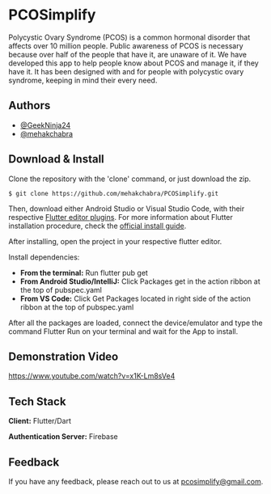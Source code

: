 # PCOSimplify

Polycystic Ovary Syndrome (PCOS) is a common hormonal disorder that affects over 10 million people. Public awareness of PCOS is necessary because over half of the people that have it, are unaware of it. We have developed this app to help people know about PCOS and manage it, if they have it. It has been designed with and for people with polycystic ovary syndrome, keeping in mind their every need.

## Authors

- [@GeekNinja24](https://github.com/GeekNinja24)
- [@mehakchabra](https://github.com/mehakchabra)

 
## Download & Install

Clone the repository with the 'clone' command, or just download the zip.

```
$ git clone https://github.com/mehakchabra/PCOSimplify.git
```

Then, download either Android Studio or Visual Studio Code, with their respective [Flutter editor plugins](https://flutter.io/get-started/editor/). For more information about Flutter installation procedure, check the [official install guide](https://flutter.io/get-started/install/).

After installing, open the project in your respective flutter editor.

Install dependencies:
- <b>From the terminal:</b> Run flutter pub get
- <b>From Android Studio/IntelliJ:</b> Click Packages get in the action ribbon at the top of pubspec.yaml
- <b>From VS Code:</b> Click Get Packages located in right side of the action ribbon at the top of pubspec.yaml

After all the packages are loaded, connect the device/emulator and type the command Flutter Run on your terminal and wait for the App to install.

## Demonstration Video

https://www.youtube.com/watch?v=x1K-Lm8sVe4

## Tech Stack

**Client:** Flutter/Dart

**Authentication Server:** Firebase


## Feedback

If you have any feedback, please reach out to us at pcosimplify@gmail.com.

